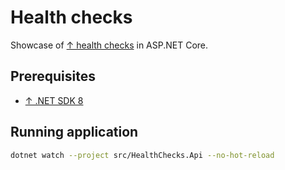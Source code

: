 # Health checks

Showcase of [↑ health checks](https://learn.microsoft.com/en-us/aspnet/core/host-and-deploy/health-checks) in ASP.NET Core.

## Prerequisites

- [↑ .NET SDK 8](https://dotnet.microsoft.com/en-us/download/dotnet/8.0)

## Running application

```bash
dotnet watch --project src/HealthChecks.Api --no-hot-reload
```
